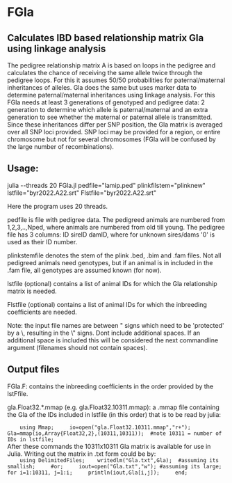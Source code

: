 # FGla
## Calculates IBD based relationship matrix Gla using linkage analysis

The pedigree relationship matrix A is based on loops in the pedigree and calculates the chance of receiving the same allele twice through the pedigree loops. For this it
assumes 50/50 probabilities for paternal/maternal inheritances of alleles. Gla does the same but uses marker data to determine paternal/maternal inheritances using linkage analysis.
For this FGla needs at least 3 generations of genotyped and pedigree data: 2 generation to determine which allele is paternal/maternal and an extra generation to see whether 
the maternal or paternal allele is transmitted. Since these inheritances differ per SNP position, the Gla matrix is averaged over all SNP loci provided. SNP loci may be provided for a region, or entire chromosome but not for several chromosomes (FGla will be confused by the large number of recombinations).            



## Usage:
julia --threads 20 FGla.jl pedfile=\"lamip.ped\" plinkfilstem=\"plinknew\" lstfile=\"byr2022.A22.srt\" Flstfile=\"byr2022.A22.srt\"     

Here the program uses 20 threads.     

pedfile is file with pedigree data. The pedigreed animals are numbered from 1,2,3,..,Nped, where animals are numbered from old till young. The pedigree file has 3 columns: 
ID sireID damID, where for unknown sires/dams '0' is used as their ID number.    

plinkstemfile denotes the stem of the plink .bed, .bim and .fam files. Not all pedigreed animals need genotypes, but if an animal is in included in the .fam file, all
genotypes are assumed known (for now).    

lstfile (optional) contains a list of animal IDs for which the Gla relationship matrix is needed.    

Flstfile (optional) contains a list of animal IDs for which the inbreeding coefficients are needed.    

Note: the input file names are between " signs which need to be 'protected' by a \\, resulting in the \\" signs. Dont include additional spaces. 
If an additional space is included this will be considered the next commandline argument (filenames should not contain spaces).    

## Output files
FGla.F: contains the inbreeding coefficients in the order provided by the lstFfile.

gla.Float32.*.mmap (e.g. gla.Float32.10311.mmap): a .mmap file containing the Gla of the IDs included in lstfile (in this order) that is to be read by julia:    

`    
using Mmap;    
io=open("gla.Float32.10311.mmap","r+");    
Gla=mmap(io,Array{Float32,2},(10311,10311));  #note 10311 = number of IDs in lstfile;   
`    
After these commands the 10311x10311 Gla matrix is available for use in Julia. Writing out the matrix in .txt form could be by:    
`    
using DelimitedFiles;   
writedlm("Gla.txt",Gla);  #assuming its smallish;    
#or;    
iout=open("Gla.txt","w"); #assuming its large;    
for i=1:10311, j=1:i;    
   println(iout,Gla[i,j]);    
end;   
`










